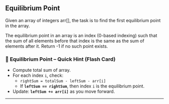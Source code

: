 ## Equilibrium Point
Given an array of integers arr[], the task is to find the first equilibrium point in the array.

The equilibrium point in an array is an index (0-based indexing) such that the sum of all elements before that index is the same as the sum of elements after it. Return -1 if no such point exists. 

### 🧠 **Equilibrium Point – Quick Hint (Flash Card)**

* Compute total sum of array.
* For each index `i`, check:
  - `rightSum = totalSum - leftSum - arr[i]`
  - If **`leftSum == rightSum`**, then index `i` is the equilibrium point.
* Update: **`leftSum += arr[i]`** as you move forward.

---
